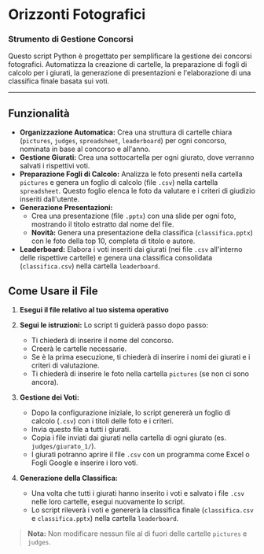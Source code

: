 # Orizzonti Fotografici 
### Strumento di Gestione Concorsi

Questo script Python è progettato per semplificare la gestione dei concorsi fotografici. Automatizza la creazione di cartelle, la preparazione di fogli di calcolo per i giurati, la generazione di presentazioni e l'elaborazione di una classifica finale basata sui voti.

---

## Funzionalità

  * **Organizzazione Automatica:** Crea una struttura di cartelle chiara (`pictures`, `judges`, `spreadsheet`, `leaderboard`) per ogni concorso, nominata in base al concorso e all'anno.
  * **Gestione Giurati:** Crea una sottocartella per ogni giurato, dove verranno salvati i rispettivi voti.
  * **Preparazione Fogli di Calcolo:** Analizza le foto presenti nella cartella `pictures` e genera un foglio di calcolo (file `.csv`) nella cartella `spreadsheet`. Questo foglio elenca le foto da valutare e i criteri di giudizio inseriti dall'utente.
  * **Generazione Presentazioni:**
      * Crea una presentazione (file `.pptx`) con una slide per ogni foto, mostrando il titolo estratto dal nome del file.
      * **Novità:** Genera una presentazione della classifica (`classifica.pptx`) con le foto della top 10, completa di titolo e autore.
  * **Leaderboard:** Elabora i voti inseriti dai giurati (nei file `.csv` all'interno delle rispettive cartelle) e genera una classifica consolidata (`classifica.csv`) nella cartella `leaderboard`.


## Come Usare il File
1. **Esegui il file relativo al tuo sistema operativo**

2. **Segui le istruzioni:** Lo script ti guiderà passo dopo passo:

      * Ti chiederà di inserire il nome del concorso.
      * Creerà le cartelle necessarie.
      * Se è la prima esecuzione, ti chiederà di inserire i nomi dei giurati e i criteri di valutazione.
      * Ti chiederà di inserire le foto nella cartella `pictures` (se non ci sono ancora).

4.  **Gestione dei Voti:**

      * Dopo la configurazione iniziale, lo script genererà un foglio di calcolo (`.csv`) con i titoli delle foto e i criteri.
      * Invia questo file a tutti i giurati.
      * Copia i file inviati dai giurati nella cartella di ogni giurato (es. `judges/giurato_1/`).
      * I giurati potranno aprire il file `.csv` con un programma come Excel o Fogli Google e inserire i loro voti.

5.  **Generazione della Classifica:**

      * Una volta che tutti i giurati hanno inserito i voti e salvato i file `.csv` nelle loro cartelle, esegui nuovamente lo script.
      * Lo script rileverà i voti e genererà la classifica finale (`classifica.csv` e `classifica.pptx`) nella cartella `leaderboard`.

> **Nota:** Non modificare nessun file al di fuori delle cartelle `pictures` e `judges`.
